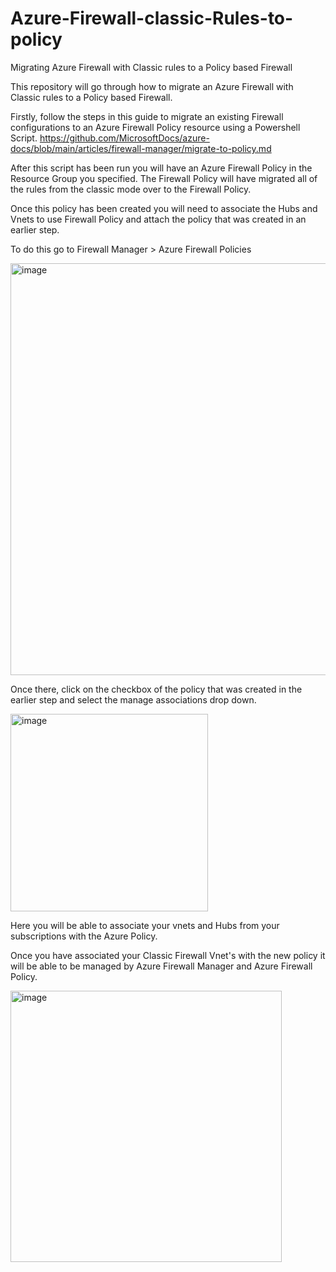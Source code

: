# Azure-Firewall-classic-Rules-to-policy
Migrating Azure Firewall with Classic rules to a Policy based Firewall 

This repository will go through how to migrate an Azure Firewall with Classic rules to a Policy based Firewall. 

Firstly, follow the steps in this guide to migrate an existing Firewall configurations to an Azure Firewall Policy resource using a Powershell Script. 
https://github.com/MicrosoftDocs/azure-docs/blob/main/articles/firewall-manager/migrate-to-policy.md 

After this script has been run you will have an Azure Firewall Policy in the Resource Group you specified. The Firewall Policy will have migrated all of the rules from the classic mode over to the Firewall Policy. 

Once this policy has been created you will need to associate the Hubs and Vnets to use Firewall Policy and attach the policy that was created in an earlier step. 

To do this go to Firewall Manager > Azure Firewall Policies 

<img width="659" alt="image" src="https://user-images.githubusercontent.com/67756102/183089782-af60e260-c63f-42d9-9def-e6df0a8f94ba.png">

Once there, click on the checkbox of the policy that was created in the earlier step and select the manage associations drop down.  

<img width="316" alt="image" src="https://user-images.githubusercontent.com/67756102/183091085-2f605e73-2a9f-4a47-9771-f6ff870fdbe0.png">

Here you will be able to associate your vnets and Hubs from your subscriptions with the Azure Policy. 

Once you have associated your Classic Firewall Vnet's with the new policy it will be able to be managed by Azure Firewall Manager and Azure Firewall Policy. 

<img width="434" alt="image" src="https://user-images.githubusercontent.com/67756102/183092361-69e7c796-9a87-4f81-959e-ddb88523d36f.png">
